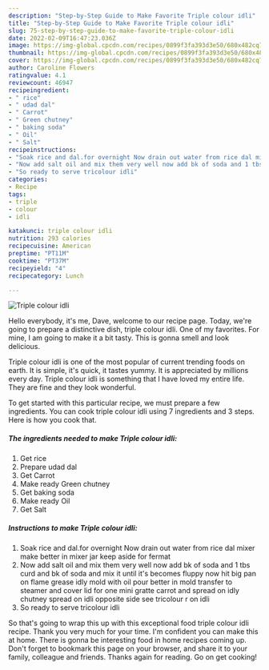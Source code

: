 ```yaml
---
description: "Step-by-Step Guide to Make Favorite Triple colour idli"
title: "Step-by-Step Guide to Make Favorite Triple colour idli"
slug: 75-step-by-step-guide-to-make-favorite-triple-colour-idli
date: 2022-02-09T16:47:23.036Z
image: https://img-global.cpcdn.com/recipes/0899f3fa393d3e50/680x482cq70/triple-colour-idli-recipe-main-photo.jpg
thumbnail: https://img-global.cpcdn.com/recipes/0899f3fa393d3e50/680x482cq70/triple-colour-idli-recipe-main-photo.jpg
cover: https://img-global.cpcdn.com/recipes/0899f3fa393d3e50/680x482cq70/triple-colour-idli-recipe-main-photo.jpg
author: Caroline Flowers
ratingvalue: 4.1
reviewcount: 46947
recipeingredient:
- " rice"
- " udad dal"
- " Carrot"
- " Green chutney"
- " baking soda"
- " Oil"
- " Salt"
recipeinstructions:
- "Soak rice and dal.for overnight Now drain out water from rice dal mixer make better in mixer jar keep aside for fermat"
- "Now add salt oil and mix them very well now add bk of soda and 1 tbs curd and bk of soda and mix it until it&#39;s becomes fluppy now hit big pan on flame grease idly mold with oil pour better in mold transfer to steamer and cover lid for one mini gratte carrot and spread on idly chutney spread on idli opposite side see tricolour r on idli"
- "So ready to serve tricolour idli"
categories:
- Recipe
tags:
- triple
- colour
- idli

katakunci: triple colour idli 
nutrition: 293 calories
recipecuisine: American
preptime: "PT11M"
cooktime: "PT37M"
recipeyield: "4"
recipecategory: Lunch

---
```



![Triple colour idli](https://img-global.cpcdn.com/recipes/0899f3fa393d3e50/680x482cq70/triple-colour-idli-recipe-main-photo.jpg)

Hello everybody, it's me, Dave, welcome to our recipe page. Today, we're going to prepare a distinctive dish, triple colour idli. One of my favorites. For mine, I am going to make it a bit tasty. This is gonna smell and look delicious.

Triple colour idli is one of the most popular of current trending foods on earth. It is simple, it's quick, it tastes yummy. It is appreciated by millions every day. Triple colour idli is something that I have loved my entire life. They are fine and they look wonderful.




To get started with this particular recipe, we must prepare a few ingredients. You can cook triple colour idli using 7 ingredients and 3 steps. Here is how you cook that.

<!--inarticleads1-->

##### The ingredients needed to make Triple colour idli:

1. Get  rice
1. Prepare  udad dal
1. Get  Carrot
1. Make ready  Green chutney
1. Get  baking soda
1. Make ready  Oil
1. Get  Salt




<!--inarticleads2-->

##### Instructions to make Triple colour idli:

1. Soak rice and dal.for overnight Now drain out water from rice dal mixer make better in mixer jar keep aside for fermat
1. Now add salt oil and mix them very well now add bk of soda and 1 tbs curd and bk of soda and mix it until it&#39;s becomes fluppy now hit big pan on flame grease idly mold with oil pour better in mold transfer to steamer and cover lid for one mini gratte carrot and spread on idly chutney spread on idli opposite side see tricolour r on idli
1. So ready to serve tricolour idli




So that's going to wrap this up with this exceptional food triple colour idli recipe. Thank you very much for your time. I'm confident you can make this at home. There is gonna be interesting food in home recipes coming up. Don't forget to bookmark this page on your browser, and share it to your family, colleague and friends. Thanks again for reading. Go on get cooking!
